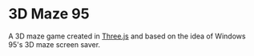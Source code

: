 # 3D Maze 95

A 3D maze game created in [Three.js](https://threejs.org/) and based on the
idea of Windows 95's 3D maze screen saver.
